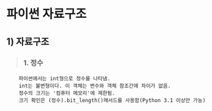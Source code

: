 # 파이썬 자료구조 

## 1) 자료구조
>   ### 1. 정수 
        파이썬에서는 int형으로 정수를 나타냄. 
        int는 불변형이다. 이 객체는 변수와 객체 참조간에 차이가 없음. 
        정수의 크기는 '컴퓨터 메모리'에 제한됨. 
        크기 확인은 (정수).bit_length()매서드를 사용함(Python 3.1 이상만 가능)


